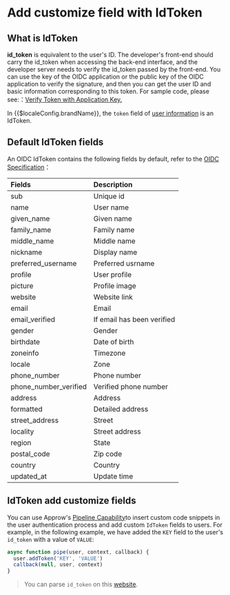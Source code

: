 # Add customize field with IdToken

<LastUpdated/>

## What is IdToken

**id_token** is equivalent to the user's ID. The developer's front-end should carry the id_token when accessing the back-end interface, and the developer server needs to verify the id_token passed by the front-end. You can use the key of the OIDC application or the public key of the OIDC application to verify the signature, and then you can get the user ID and basic information corresponding to this token. For sample code, please see:：[Verify Token with Application Key.](/docs/en/guides/basics/authenticate-first-user/how-to-validate-user-token.md#使用应用密钥验证-hs256-算法签名的-token)

In {{$localeConfig.brandName}}, the `token` field of [user information](/docs/en/guides/user/user-profile.md) is an IdToken.

## Default IdToken fields

An OIDC IdToken contains the following fields by default, refer to the [OIDC Specification](https://openid.net/specs/openid-connect-core-1_0.html#StandardClaims)：

| Fields | Description |
| :--- | :--- |
| sub | Unique id |
| name | User name |
| given\_name | Given name |
| family\_name | Family name |
| middle\_name | Middle name |
| nickname | Display name |
| preferred\_username | Preferred usrname |
| profile | User profile |
| picture | Profile image |
| website | Website link |
| email | Email |
| email\_verified | If email has been verified |
| gender | Gender |
| birthdate | Date of birth |
| zoneinfo | Timezone |
| locale | Zone |
| phone\_number | Phone number |
| phone\_number\_verified | Verified phone number |
| address | Address |
| formatted | Detailed address |
| street\_address | Street |
| locality | Street address |
| region | State |
| postal\_code | Zip code |
| country | Country |
| updated\_at | Update time |

## IdToken add customize fields

You can use Approw's [Pipeline Capability](/docs/en/guides/pipeline/)to insert custom code snippets in the user authentication process and add custom `IdToken` fields to users. For example, in the following example, we have added the `KEY` field to the user's `id_token` with a value of `VALUE`: 

```javascript
async function pipe(user, context, callback) {
  user.addToken('KEY', 'VALUE')
  callback(null, user, context)
}
```

> You can parse `id_token` on this [website](https://jwt.yelexin.cn).

